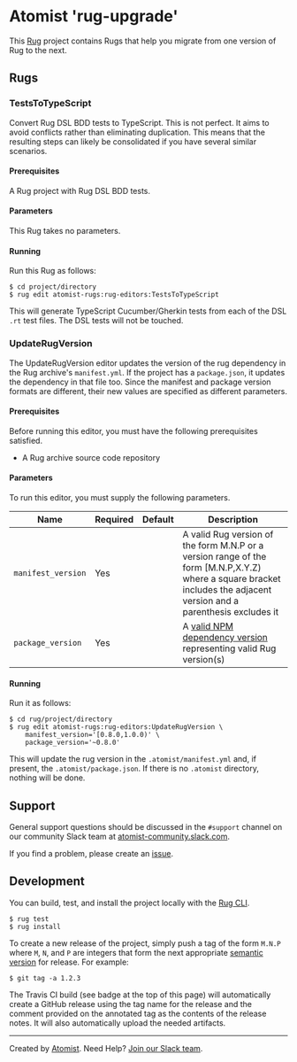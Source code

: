 # Atomist 'rug-upgrade'

This [Rug][rug] project contains Rugs that help you migrate from one
version of Rug to the next.

[rug]: http://docs.atomist.com/

## Rugs

### TestsToTypeScript

Convert Rug DSL BDD tests to TypeScript.  This is not perfect.  It
aims to avoid conflicts rather than eliminating duplication.  This
means that the resulting steps can likely be consolidated if you have
several similar scenarios.

#### Prerequisites

A Rug project with Rug DSL BDD tests.

#### Parameters

This Rug takes no parameters.

#### Running

Run this Rug as follows:

```
$ cd project/directory
$ rug edit atomist-rugs:rug-editors:TestsToTypeScript
```

This will generate TypeScript Cucumber/Gherkin tests from each of the
DSL `.rt` test files.  The DSL tests will not be touched.

### UpdateRugVersion

The UpdateRugVersion editor updates the version of the rug dependency
in the Rug archive's `manifest.yml`.  If the project has a
`package.json`, it updates the dependency in that file too.  Since the
manifest and package version formats are different, their new values
are specified as different parameters.

#### Prerequisites

Before running this editor, you must have the following prerequisites
satisfied.

*   A Rug archive source code repository

#### Parameters

To run this editor, you must supply the following parameters.

Name | Required | Default | Description
-----|----------|---------|------------
`manifest_version` | Yes | | A valid Rug version of the form M.N.P or a version range of the form [M.N.P,X.Y.Z) where a square bracket includes the adjacent version and a parenthesis excludes it
`package_version` | Yes | | A [valid NPM dependency version][npm-version] representing valid Rug version(s)

[npm-version]: https://docs.npmjs.com/files/package.json#dependencies

#### Running

Run it as follows:

```
$ cd rug/project/directory
$ rug edit atomist-rugs:rug-editors:UpdateRugVersion \
    manifest_version='[0.8.0,1.0.0)' \
    package_version='~0.8.0'
```

This will update the rug version in the `.atomist/manifest.yml` and,
if present, the `.atomist/package.json`.  If there is no `.atomist`
directory, nothing will be done.

## Support

General support questions should be discussed in the `#support`
channel on our community Slack team
at [atomist-community.slack.com][slack].

If you find a problem, please create an [issue][].

[issue]: https://github.com/atomist-rugs/rug-editors/issues

## Development

You can build, test, and install the project locally with
the [Rug CLI][cli].

[cli]: https://github.com/atomist/rug-cli

```
$ rug test
$ rug install
```

To create a new release of the project, simply push a tag of the form
`M.N.P` where `M`, `N`, and `P` are integers that form the next
appropriate [semantic version][semver] for release.  For example:

[semver]: http://semver.org

```
$ git tag -a 1.2.3
```

The Travis CI build (see badge at the top of this page) will
automatically create a GitHub release using the tag name for the
release and the comment provided on the annotated tag as the contents
of the release notes.  It will also automatically upload the needed
artifacts.

---
Created by [Atomist][atomist].
Need Help?  [Join our Slack team][slack].

[atomist]: https://www.atomist.com/
[slack]: https://join.atomist.com/
